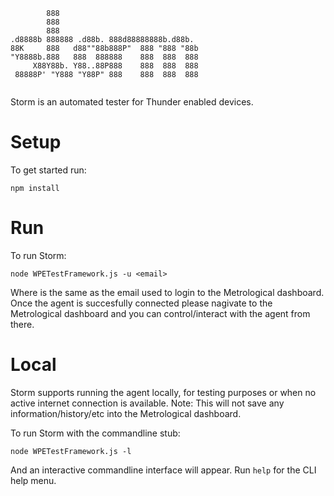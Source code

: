 
```
        888                                
        888                                
        888                                
.d8888b 888888 .d88b. 888d88888888b.d88b.  
88K     888   d88""88b888P"  888 "888 "88b 
"Y8888b.888   888  888888    888  888  888 
     X88Y88b. Y88..88P888    888  888  888 
 88888P' "Y888 "Y88P" 888    888  888  888 
                                                                                           
```

Storm is an automated tester for Thunder enabled devices.

# Setup

To get started run:
```
npm install
```

# Run

To run Storm:
```
node WPETestFramework.js -u <email>
```

Where <email> is the same as the email used to login to the Metrological dashboard. Once the agent is succesfully connected please nagivate to the Metrological dashboard and you can control/interact with the agent from there.

# Local

Storm supports running the agent locally, for testing purposes or when no active internet connection is available.
Note: This will not save any information/history/etc into the Metrological dashboard.

To run Storm with the commandline stub:
```
node WPETestFramework.js -l
```

And an interactive commandline interface will appear. Run `help` for the CLI help menu.
